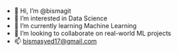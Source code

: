 - 👋 Hi, I’m @bismagit
- 👀 I’m interested in Data Science
- 🌱 I’m currently learning Machine Learning
- 💞️ I’m looking to collaborate on real-world ML projects
- 📫 bismasyed17@gmail.com

<!---
bismagit/bismagit is a ✨ special ✨ repository because its `README.md` (this file) appears on your GitHub profile.
You can click the Preview link to take a look at your changes.
--->
